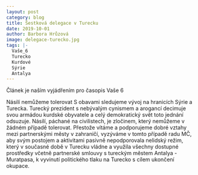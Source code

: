 ```yaml
---
layout: post
category: blog
title: Šestková delegace v Turecku
date: 2019-10-01
author: Barbora Hrůzová
image: delegace-turecko.jpg
tags: |-
  Vaše_6
  Turecko
  Kurdové
  Sýrie
  Antalya
---
```

Článek je naším vyjádřením pro časopis Vaše 6

Násilí nemůžeme tolerovat
S obavami sledujeme vývoj na hranicích Sýrie a Turecka. Turecký prezident s nebývalým cynismem a arogancí decimuje svou armádou kurdské obyvatele a celý demokratický svět toto jednání odsuzuje. Násilí, páchané na civilistech, je zločinem, který nemůžeme v žádném případě tolerovat. Přestože vítáme a podporujeme dobré vztahy mezi partnerskými městy v zahraničí, vyzýváme v tomto případě radu MČ, aby svým postojem a aktivitami pasivně nepodporovala nelidský režim, který v současné době v Turecku vládne a využila všechny dostupné prostředky včetně partnerské smlouvy s tureckým městem Antalya - Muratpasa, k vyvinutí politického tlaku na Turecko s cílem ukončení okupace.
